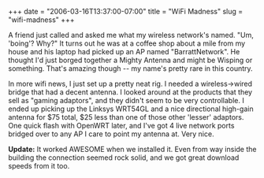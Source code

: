 +++
date = "2006-03-16T13:37:00-07:00"
title = "WiFi Madness"
slug = "wifi-madness"
+++


A friend just called and asked me what my wireless network's named. "Um, 'boing'? Why?" It turns out he was at a coffee shop about a mile from my house and his laptop had picked up an AP named "BarrattNetwork". He thought I'd just borged together a Mighty Antenna and might be Wisping or something. That's amazing though -- my name's pretty rare in this country.

In more wifi news, I just set up a pretty neat rig. I needed a wireless->wired bridge that had a decent antenna. I looked around at the products that they sell as "gaming adaptors", and they didn't seem to be very controllable. I ended up picking up the Linksys WRT54GL and a nice directional high-gain antenna for $75 total, $25 less than one of those other 'lesser' adaptors. One quick flash with OpenWRT later, and I've got 4 live network ports bridged over to any AP I care to point my antenna at. Very nice.

**Update:** It worked AWESOME when we installed it. Even from way inside the building the connection seemed rock solid, and we got great download speeds from it too.
